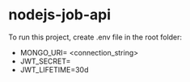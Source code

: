# nodejs-job-api

To run this project, create .env file in the root folder:

- MONGO_URI= <connection_string>
- JWT_SECRET= <any secret keys>
- JWT_LIFETIME=30d
